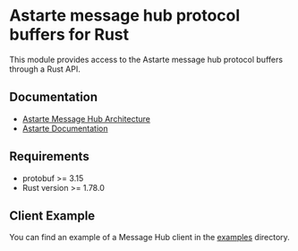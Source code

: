 <!--
Copyright 2023 SECO Mind Srl

SPDX-License-Identifier: Apache-2.0
-->

# Astarte message hub protocol buffers for Rust

This module provides access to the Astarte message hub protocol buffers through a Rust API.

## Documentation

- [Astarte Message Hub Architecture](https://github.com/astarte-platform/astarte-message-hub/blob/master/docs/ARCHITECTURE.md)
- [Astarte Documentation](https://docs.astarte-platform.org/latest/001-intro_user.html)

## Requirements

- protobuf >= 3.15
- Rust version >= 1.78.0

## Client Example

You can find an example of a Message Hub client in the [examples](./examples/) directory.
